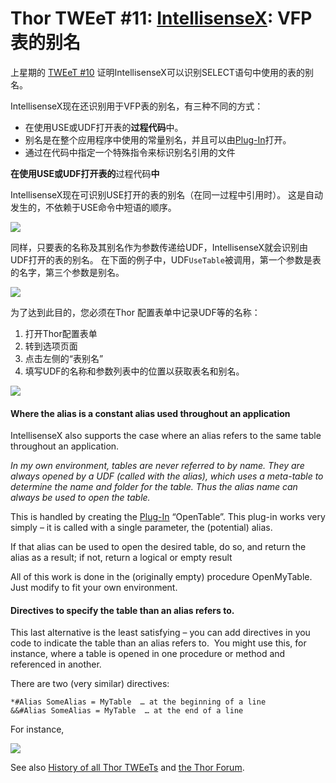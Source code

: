 ﻿Thor TWEeT #11: <a href="https://github.com/VFPX/IntelliSenseX" target="_blank">IntellisenseX</a>: VFP表的别名
===

上星期的 [TWEeT #10](Tweet_10.md) 证明IntellisenseX可以识别SELECT语句中使用的表的别名。

IntellisenseX现在还识别用于VFP表的别名，有三种不同的方式：

*   在使用USE或UDF打开表的**过程代码**中。
*   别名是在整个应用程序中使用的常量别名，并且可以由[Plug-In](../Thor_add_plugins.md)打开。
*   通过在代码中指定一个特殊指令来标识别名引用的文件

**在使用USE或UDF打开表的**过程代码**中**

IntellisenseX现在可识别USE打开的表的别名（在同一过程中引用时）。 这是自动发生的，不依赖于USE命令中短语的顺序。

![](Images/Tweet11a.png)

同样，只要表的名称及其别名作为参数传递给UDF，IntellisenseX就会识别由UDF打开的表的别名。 在下面的例子中，UDF`UseTable`被调用，第一个参数是表的名字，第三个参数是别名。

![](Images/Tweet11b.png)

为了达到此目的，您必须在Thor 配置表单中记录UDF等的名称：

1.  打开Thor配置表单
2.  转到选项页面
3.  点击左侧的“表别名”
4.  填写UDF的名称和参数列表中的位置以获取表名和别名。

![](Images/Tweet11c.png)

#### Where the alias is a constant alias used throughout an application

IntellisenseX also supports the case where an alias refers to the same table throughout an application.

_In my own environment, tables are never referred to by name. They are always opened by a UDF (called with the alias), which uses a meta-table to determine the name and folder for the table. Thus the alias name can always be used to open the table._

This is handled by creating the [Plug-In](Thor_add_plugins.md) “OpenTable”. This plug-in works very simply – it is called with a single parameter, the (potential) alias.

If that alias can be used to open the desired table, do so, and return the alias as a result; if not, return a logical or empty result

All of this work is done in the (originally empty) procedure OpenMyTable.  Just modify to fit your own environment.

#### Directives to specify the table than an alias refers to.

This last alternative is the least satisfying – you can add directives in you code to indicate the table than an alias refers to.  You might use this, for instance, where a table is opened in one procedure or method and referenced in another.

There are two (very similar) directives:

    *#Alias SomeAlias = MyTable  … at the beginning of a line
    &&#Alias SomeAlias = MyTable  … at the end of a line

For instance,

![](Images/Tweet11d.png)

See also [History of all Thor TWEeTs](../TWEeTs.md) and [the Thor Forum](https://groups.google.com/forum/?fromgroups#!forum/FoxProThor).
